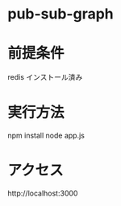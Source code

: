 # pub-sub-graph

# 前提条件
redis インストール済み

# 実行方法
npm install
node app.js

# アクセス
http://localhost:3000

